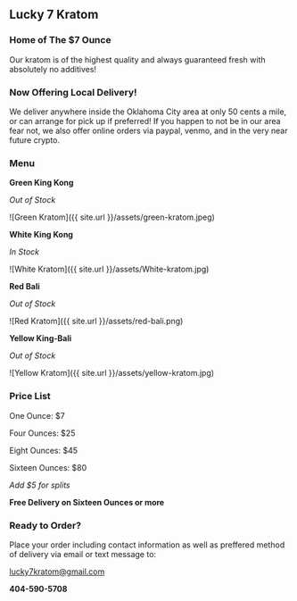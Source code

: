## Lucky 7 Kratom

### Home of The $7 Ounce

Our kratom is of the highest quality and always guaranteed fresh with absolutely no additives!  

### Now Offering Local Delivery!
We deliver anywhere inside the Oklahoma City area at only 50 cents a mile, or can arrange for pick up if preferred! If you happen to not be in our area fear not, we also offer online orders via paypal, venmo, and in the very near future crypto.

### Menu

**Green King Kong**

_Out of Stock_

![Green Kratom]({{ site.url }}/assets/green-kratom.jpeg)

**White King Kong**

_In Stock_

![White Kratom]({{ site.url }}/assets/White-kratom.jpg)

**Red Bali**

_Out of Stock_

![Red Kratom]({{ site.url }}/assets/red-bali.png)

**Yellow King-Bali**

_Out of Stock_

![Yellow Kratom]({{ site.url }}/assets/yellow-kratom.jpg)

### Price List

One Ounce: $7

Four Ounces: $25

Eight Ounces: $45

Sixteen Ounces: $80

_Add $5 for splits_

**Free Delivery on Sixteen Ounces or more**

### Ready to Order?

Place your order including contact information as well as preffered method of delivery via email or text message to: 

lucky7kratom@gmail.com

**404-590-5708**
